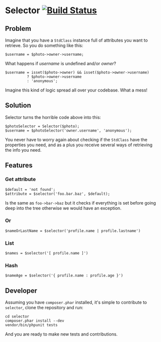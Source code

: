 Selector [![Build Status](https://secure.travis-ci.org/cabello/selector.png)](http://travis-ci.org/cabello/selector)
=========

Problem
-------

Imagine that you have a `StdClass` instance full of attributes you want to retrieve. So you do something like this:

    $username = $photo->owner->username;

What happens if *username* is undefined and/or *owner*?

    $username = isset($photo->owner) && isset($photo->owner->username)
              ? $photo->owner->username
              : 'anonymous';

Imagine this kind of logic spread all over your codebase. What a mess!

Solution
--------

Selector turns the horrible code above into this:

    $photoSelector = Selector($photo);
    $username = $photoSelector('owner.username', 'anonymous');

You never have to worry again about checking if the `StdClass` have the properties you need, and as a plus you receive several ways of retrieving the info you need.

Features
--------

### Get attribute

    $default = 'not found';
    $attribute = $selector('foo.bar.baz', $default);

Is the same as `foo->bar->baz` but it checks if everything is set before going deep into the tree otherwise we would have an exception.

### Or

    $nameOrLastName = $selector('profile.name | profile.lastname')

### List

    $names = $selector('[ profile.name ]')

### Hash

    $nameAge = $selector('{ profile.name : profile.age }')

Developer
---------

Assuming you have `composer.phar` installed, it's simple to contribute to `selector`, clone the repository and run:

    cd selector
    composer.phar install --dev
    vendor/bin/phpunit tests

And you are ready to make new tests and contributions.
